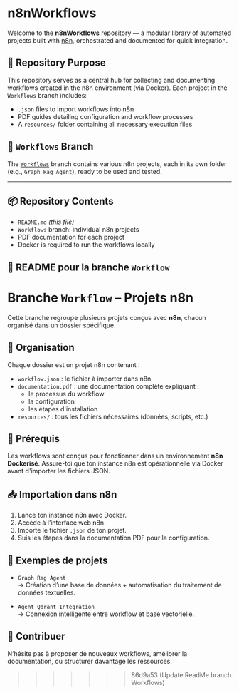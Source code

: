 
# n8nWorkflows

Welcome to the **n8nWorkflows** repository — a modular library of automated projects built with [n8n](https://n8n.io), orchestrated and documented for quick integration.

## 🎯 Repository Purpose

This repository serves as a central hub for collecting and documenting workflows created in the n8n environment (via Docker). Each project in the `Workflows` branch includes:

- `.json` files to import workflows into n8n  
- PDF guides detailing configuration and workflow processes  
- A `resources/` folder containing all necessary execution files

## 🌿 `Workflows` Branch

The [`Workflows`](https://github.com/ahmed200346/n8nWorkflows/tree/Workflows) branch contains various n8n projects, each in its own folder (e.g., `Graph Rag Agent`), ready to be used and tested.

---

## 📦 Repository Contents

- `README.md` *(this file)*  
- `Workflows` branch: individual n8n projects  
- PDF documentation for each project  
- Docker is required to run the workflows locally





## 📁 README pour la branche `Workflow`

# Branche `Workflow` – Projets n8n

Cette branche regroupe plusieurs projets conçus avec **n8n**, chacun organisé dans un dossier spécifique.

## 📂 Organisation

Chaque dossier est un projet n8n contenant :
- `workflow.json` : le fichier à importer dans n8n
- `documentation.pdf` : une documentation complète expliquant :
  - le processus du workflow
  - la configuration
  - les étapes d'installation
- `resources/` : tous les fichiers nécessaires (données, scripts, etc.)

## 🐳 Prérequis

Les workflows sont conçus pour fonctionner dans un environnement **n8n Dockerisé**. Assure-toi que ton instance n8n est opérationnelle via Docker avant d'importer les fichiers JSON.

## 📥 Importation dans n8n

1. Lance ton instance n8n avec Docker.
2. Accède à l’interface web n8n.
3. Importe le fichier `.json` de ton projet.
4. Suis les étapes dans la documentation PDF pour la configuration.

## 🧠 Exemples de projets

- `Graph Rag Agent`  
  → Création d’une base de données + automatisation du traitement de données textuelles.

- `Agent Qdrant Integration`  
  → Connexion intelligente entre workflow et base vectorielle.


## 📝 Contribuer

N’hésite pas à proposer de nouveaux workflows, améliorer la documentation, ou structurer davantage les ressources.
>>>>>>> 86d9a53 (Update ReadMe branch Workflows)
